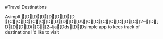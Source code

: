 #Travel Destinations

Asimplt [D[D[D[D[D[D[D [C[C[C[C[C[D[D[D[D[Ds[C[C[C[C[C[D[C[2~[D[D[D[D[Di[C[2~lja[Dds[D[Dsimple app to keep track of destinations I'd like to visit

